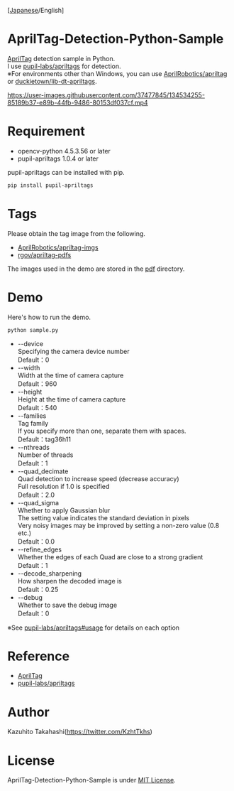 [[Japanese](https://github.com/Kazuhito00/AprilTag-Detection-Python-Sample)/English]

# AprilTag-Detection-Python-Sample
[AprilTag](https://april.eecs.umich.edu/software/apriltag) detection sample in Python.<br>
I use [pupil-labs/apriltags](https://github.com/pupil-labs/apriltags) for detection.<br>
※For environments other than Windows, you can use [AprilRobotics/apriltag](https://github.com/AprilRobotics/apriltag) or [duckietown/lib-dt-apriltags](https://github.com/duckietown/lib-dt-apriltags).

https://user-images.githubusercontent.com/37477845/134534255-85189b37-e89b-44fb-9486-80153df037cf.mp4

# Requirement 
* opencv-python 4.5.3.56 or later
* pupil-apriltags 1.0.4 or later

pupil-apriltags can be installed with pip.
```bash
pip install pupil-apriltags
```

# Tags
Please obtain the tag image from the following.
* [AprilRobotics/apriltag-imgs](https://github.com/AprilRobotics/apriltag-imgs)
* [rgov/apriltag-pdfs](https://github.com/rgov/apriltag-pdfs)

The images used in the demo are stored in the [pdf](https://github.com/Kazuhito00/AprilTag-Detection-Sample/tree/main/pdf) directory.

# Demo
Here's how to run the demo.
```bash
python sample.py
```
* --device<br>
Specifying the camera device number<br>
Default：0
* --width<br>
Width at the time of camera capture<br>
Default：960
* --height<br>
Height at the time of camera capture<br>
Default：540
* --families<br>
Tag family<br>
If you specify more than one, separate them with spaces.<br>
Default：tag36h11
* --nthreads<br>
Number of threads<br>
Default：1
* --quad_decimate<br>
Quad detection to increase speed (decrease accuracy)<br>
Full resolution if 1.0 is specified<br>
Default：2.0
* --quad_sigma<br>
Whether to apply Gaussian blur<br>
The setting value indicates the standard deviation in pixels<br>
Very noisy images may be improved by setting a non-zero value (0.8 etc.)<br>
Default：0.0
* --refine_edges<br>
Whether the edges of each Quad are close to a strong gradient<br>
Default：1
* --decode_sharpening<br>
How sharpen the decoded image is<br>
Default：0.25
* --debug<br>
Whether to save the debug image<br>
Default：0

※See [pupil-labs/apriltags#usage](https://github.com/pupil-labs/apriltags#usage) for details on each option

# Reference
* [AprilTag](https://april.eecs.umich.edu/software/apriltag)
* [pupil-labs/apriltags](https://github.com/pupil-labs/apriltags)

# Author
Kazuhito Takahashi(https://twitter.com/KzhtTkhs)
 
# License 
AprilTag-Detection-Python-Sample is under [MIT License](LICENSE).
